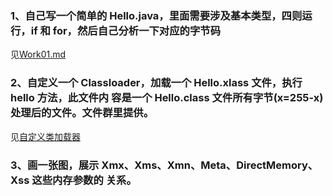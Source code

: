 ### 1、自己写一个简单的 Hello.java，里面需要涉及基本类型，四则运行，if 和 for，然后自己分析一下对应的字节码
见[Work01.md](Work01.md)

### 2、自定义一个 Classloader，加载一个 Hello.xlass 文件，执行 hello 方法，此文件内 容是一个 Hello.class 文件所有字节(x=255-x)处理后的文件。文件群里提供。
见[自定义类加载器](XClassLoader.java)

### 3、画一张图，展示 Xmx、Xms、Xmn、Meta、DirectMemory、Xss 这些内存参数的 关系。
